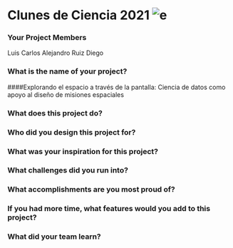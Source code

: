 # Clunes de Ciencia 2021 ![e](Logo_CdeCMx.png)

### Your Project Members
Luis Carlos
Alejandro Ruiz Diego
### What is the name of your project?    
####Explorando el espacio a través de la pantalla: Ciencia de datos como apoyo al diseño de misiones espaciales

### What does this project do?

### Who did you design this project for?

### What was your inspiration for this project?

### What challenges did you run into?

### What accomplishments are you most proud of?

### If you had more time, what features would you add to this project?

### What did your team learn?
